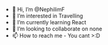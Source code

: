 - 👋 Hi, I’m @NephilimF
- 👀 I’m interested in Travelling
- 🌱 I’m currently learning React
- 💞️ I’m looking to collaborate on none
- 📫 How to reach me - You cant >:D

<!---
NephilimF/NephilimF is a ✨ special ✨ repository because its `README.md` (this file) appears on your GitHub profile.
You can click the Preview link to take a look at your changes.
--->
